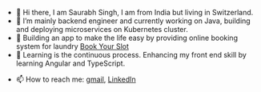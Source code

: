 * 👋 Hi there, I am Saurabh Singh, I am from India but living in Switzerland.
* 🔭 I’m mainly backend engineer and currently working on Java, building and deploying microservices on Kubernetes cluster.
* 📰  Building an app to make the life easy by providing online booking system for laundry [Book Your Slot](https://github.com/Saurabh-Singh-EC/Book_Your_Slot_Final)
* 🌱 Learning is the continuous process. Enhancing my front end skill by learning Angular and TypeScript.
- 📫 How to reach me: [gmail](saurabhsinghec1151@gmail.com), [LinkedIn](https://www.linkedin.com/in/saurabh-singh1151/)

<!---
Saurabh-Singh-EC/Saurabh-Singh-EC is a ✨ special ✨ repository because its `README.md` (this file) appears on your GitHub profile.
You can click the Preview link to take a look at your changes.
--->
